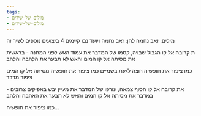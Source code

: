 ```yaml
---
tags:
- מילים-של-שירים
- מילים-של-שירים
---
```


מילים: זאב נחמה
לחן: זאב נחמה ויועד נבו
קיימים 4 ביצועים נוספים לשיר זה

ת קרובה אל קו הגבול
שבויה, קסמו של המדבר
את עמוד האש לפני המחנה - בראשית את
מסיתה אל קו המים והאש לא תבער
את הלהבה והלהב

כמו ציפור את חופשיה
רוצה לגעת בשמיים
כמו ציפור את חופשיה
מסיתה אל קו המים
ציפור מדבר

את קרובה אל קו הסוף
צמאה, עורפו של המדבר
את מעיין יבש באפיקים צרובים - במדבר את
מסיתה אל קו המים והאש לא תבער
את האהבה והלהב

כמו ציפור את חופשיה...
